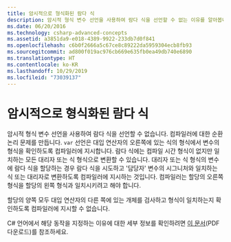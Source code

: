 ```yaml
---
title: 암시적으로 형식화된 람다 식
description: 암시적 형식 변수 선언을 사용하여 람다 식을 선언할 수 없는 이유를 알아봅니다.
ms.date: 06/20/2016
ms.technology: csharp-advanced-concepts
ms.assetid: a3851da9-e018-4389-9922-233db7d0f841
ms.openlocfilehash: c6b0f2666a5c67ce8c89222da5959304ecb8fb93
ms.sourcegitcommit: ad800f019ac976cb669e635fb0ea49db740e6890
ms.translationtype: HT
ms.contentlocale: ko-KR
ms.lasthandoff: 10/29/2019
ms.locfileid: "73039137"
---
```

# <a name="implicitly-typed-lambda-expressions"></a>암시적으로 형식화된 람다 식

암시적 형식 변수 선언을 사용하여 람다 식을 선언할 수 없습니다.
컴파일러에 대한 순환 논리 문제를 만듭니다. `var` 선언은 대입 연산자의 오른쪽에 있는 식의 형식에서 변수의 형식을 확인하도록 컴파일러에 지시합니다. 람다 식에는 컴파일 시간 형식이 없지만 일치하는 모든 대리자 또는 식 형식으로 변환할 수 있습니다. 대리자 또는 식 형식의 변수에 람다 식을 할당하는 경우 람다 식을 시도하고 '담당자' 변수의 시그니처와 일치하는 식 또는 대리자로 변환하도록 컴파일러에 지시하는 것입니다. 컴파일러는 할당의 오른쪽 형식을 할당의 왼쪽 형식과 일치시키려고 해야 합니다. 

할당의 양쪽 모두 대입 연산자의 다른 쪽에 있는 개체를 검사하고 형식이 일치하는지 확인하도록 컴파일러에 지시할 수 없습니다.

C# 언어에서 해당 동작을 지정하는 이유에 대한 세부 정보를 확인하려면 [이 문서](https://download.microsoft.com/download/5/4/B/54B83DFE-D7AA-4155-9687-B0CF58FF65D7/type-inference.pdf)(PDF 다운로드)를 참조하세요.
